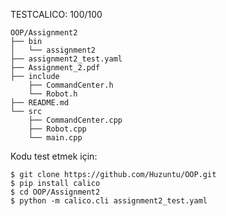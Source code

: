 TESTCALICO: 100/100
```
OOP/Assignment2
├── bin
│   └── assignment2
├── assignment2_test.yaml
├── Assignment_2.pdf
├── include
    ├── CommandCenter.h
    └── Robot.h
├── README.md
└── src
    ├── CommandCenter.cpp
    ├── Robot.cpp
    └── main.cpp
```
Kodu test etmek için:

```shell
$ git clone https://github.com/Huzuntu/OOP.git
$ pip install calico
$ cd OOP/Assignment2
$ python -m calico.cli assignment2_test.yaml
```
